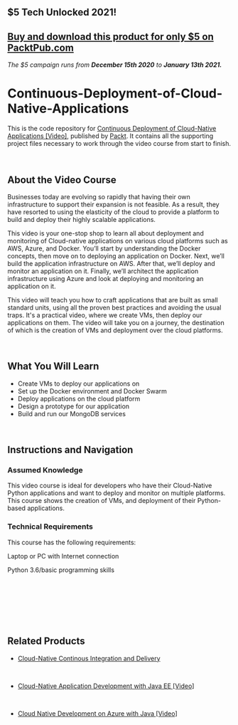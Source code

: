 ## $5 Tech Unlocked 2021!
[Buy and download this product for only $5 on PacktPub.com](https://www.packtpub.com/)
-----
*The $5 campaign         runs from __December 15th 2020__ to __January 13th 2021.__*

# Continuous-Deployment-of-Cloud-Native-Applications

This is the code repository for [Continuous Deployment of Cloud-Native Applications [Video]](https://prod.packtpub.com/in/application-development/continuous-deployment-cloud-native-applications-video), published by [Packt](https://www.packtpub.com/?utm_source=github). It contains all the supporting project files necessary to work through the video course from start to finish.


 


## About the Video Course

Businesses today are evolving so rapidly that having their own infrastructure to support their expansion is not feasible. As a result, they have resorted to using the elasticity of the cloud to provide a platform to build and deploy their highly scalable applications. 

This video is your one-stop shop to learn all about deployment and monitoring of Cloud-native applications on various cloud platforms such as AWS, Azure, and Docker. You’ll start by understanding the Docker concepts, then move on to deploying an application on Docker. Next, we’ll build the application infrastructure on AWS. After that, we’ll deploy and monitor an application on it. Finally, we’ll architect the application infrastructure using Azure and look at deploying and monitoring an application on it.

This video will teach you how to craft applications that are built as small standard units, using all the proven best practices and avoiding the usual traps. It's a practical video, where we create VMs, then deploy our applications on them. The video will take you on a journey, the destination of which is the creation of VMs and deployment over the cloud platforms.

 


<H2>What You Will Learn</H2>

<DIV class=book-info-will-learn-text>

<UL>

<LI> Create VMs to deploy our applications on

<LI> Set up the Docker environment and Docker Swarm

<LI> Deploy applications on the cloud platform

<LI> Design a prototype for our application

<LI> Build and run our MongoDB services


</LI></UL></DIV>


 


## Instructions and Navigation

### Assumed Knowledge

This video course is ideal for developers who have their Cloud-Native Python applications and want to deploy and monitor on multiple platforms. This course shows the creation of VMs, and deployment of their Python-based applications.	

### Technical Requirements

This course has the following requirements:<br/>

Laptop or PC with Internet connection <br/>


Python 3.6/basic programming skills <br/> 


 


 


 




## Related Products

* [Cloud-Native Continous Integration and Delivery](https://prod.packtpub.com/in/virtualization-and-cloud/cloud-native-continous-integration-and-delivery)


 


* [Cloud-Native Application Development with Java EE [Video]](https://prod.packtpub.com/in/application-development/cloud-native-application-development-java-ee-video)


 


* [Cloud Native Development on Azure with Java [Video]](https://prod.packtpub.com/in/virtualization-and-cloud/cloud-native-development-azure-java-video)
